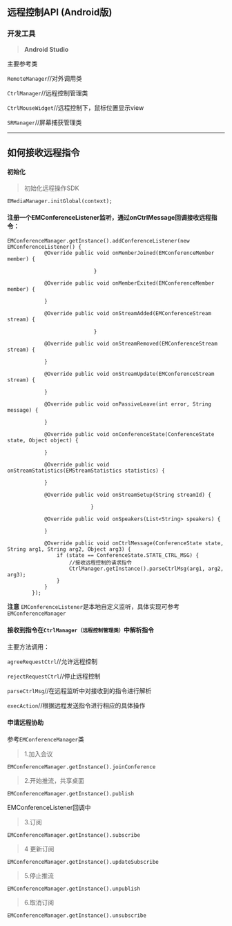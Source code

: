 ## 远程控制API (Android版)


### 开发工具

> **Android Studio**

主要参考类

`RemoteManager`//对外调用类

`CtrlManager`//远程控制管理类

`CtrlMouseWidget`//远程控制下，鼠标位置显示view

`SRManager`//屏幕捕获管理类

----

## 如何接收远程指令


#### <A NAME="Guide_build_gradle"></A>初始化
>初始化远程操作SDK

```
EMediaManager.initGlobal(context);
```


#### <A NAME="Guide_build_gradle"></A>注册一个EMConferenceListener监听，通过onCtrlMessage回调接收远程指令：

```
EMConferenceManager.getInstance().addConferenceListener(new EMConferenceListener() {
            @Override public void onMemberJoined(EMConferenceMember member) {
            
                            }

            @Override public void onMemberExited(EMConferenceMember member) {
                
            }

            @Override public void onStreamAdded(EMConferenceStream stream) {
            
                            }

            @Override public void onStreamRemoved(EMConferenceStream stream) {
                
            }

            @Override public void onStreamUpdate(EMConferenceStream stream) {
                
            }

            @Override public void onPassiveLeave(int error, String message) {
                
            }

            @Override public void onConferenceState(ConferenceState state, Object object) {
               
            }

            @Override public void onStreamStatistics(EMStreamStatistics statistics) {
               
            }

            @Override public void onStreamSetup(String streamId) {
            
                           }

            @Override public void onSpeakers(List<String> speakers) {
               
            }

            @Override public void onCtrlMessage(ConferenceState state, String arg1, String arg2, Object arg3) {
                if (state == ConferenceState.STATE_CTRL_MSG) {
                    //接收远程控制的请求指令
                    CtrlManager.getInstance().parseCtrlMsg(arg1, arg2, arg3);
                } 
            }
        });

```

**注意** 
`EMConferenceListener`是本地自定义监听，具体实现可参考`EMConferenceManager`


#### <A NAME="Guide_Log"></A>接收到指令在`CtrlManager（远程控制管理类）`中解析指令

主要方法调用：

`agreeRequestCtrl`//允许远程控制

`rejectRequestCtrl`//停止远程控制

`parseCtrlMsg`//在远程监听中对接收到的指令进行解析

`execAction`//根据远程发送指令进行相应的具体操作


#### <A NAME="Guide_register"></A>申请远程协助

参考`EMConferenceManager`类

>1.加入会议

`EMConferenceManager.getInstance().joinConference`

>2.开始推流，共享桌面

`EMConferenceManager.getInstance().publish`

EMConferenceListener回调中

>3.订阅

 `EMConferenceManager.getInstance().subscribe`

>4 更新订阅

`EMConferenceManager.getInstance().updateSubscribe`

>5.停止推流

`EMConferenceManager.getInstance().unpublish`

>6.取消订阅

`EMConferenceManager.getInstance().unsubscribe`